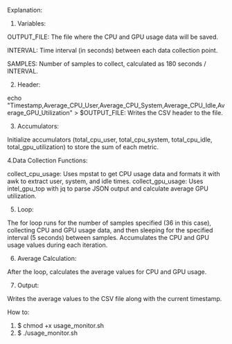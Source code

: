 
Explanation:

1. Variables:

OUTPUT_FILE: The file where the CPU and GPU usage data will be saved.

INTERVAL: Time interval (in seconds) between each data collection point.

SAMPLES: Number of samples to collect, calculated as 180 seconds / INTERVAL.

2. Header:

echo "Timestamp,Average_CPU_User,Average_CPU_System,Average_CPU_Idle,Average_GPU_Utilization" > $OUTPUT_FILE: Writes the CSV header to the file.

3. Accumulators:

Initialize accumulators (total_cpu_user, total_cpu_system, total_cpu_idle, total_gpu_utilization) to store the sum of each metric.

4.Data Collection Functions:

collect_cpu_usage: Uses mpstat to get CPU usage data and formats it with awk to extract user, system, and idle times.
collect_gpu_usage: Uses intel_gpu_top with jq to parse JSON output and calculate average GPU utilization.

5. Loop:

The for loop runs for the number of samples specified (36 in this case), collecting CPU and GPU usage data, and then sleeping for the specified interval (5 seconds) between samples.
Accumulates the CPU and GPU usage values during each iteration.

6. Average Calculation:

After the loop, calculates the average values for CPU and GPU usage.

7. Output:

Writes the average values to the CSV file along with the current timestamp.


How to:
1. $ chmod +x usage_monitor.sh
3. $ ./usage_monitor.sh
